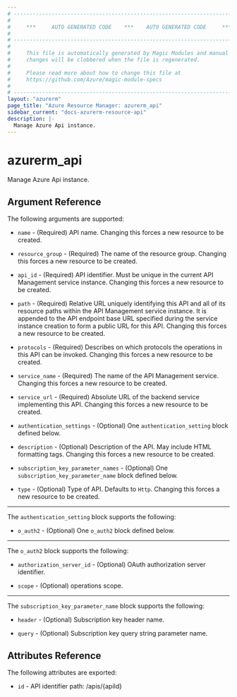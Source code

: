 ```yaml
---
# ----------------------------------------------------------------------------
#
#     ***     AUTO GENERATED CODE    ***    AUTO GENERATED CODE     ***
#
# ----------------------------------------------------------------------------
#
#     This file is automatically generated by Magic Modules and manual
#     changes will be clobbered when the file is regenerated.
#
#     Please read more about how to change this file at
#     https://github.com/Azure/magic-module-specs
#
# ----------------------------------------------------------------------------
layout: "azurerm"
page_title: "Azure Resource Manager: azurerm_api"
sidebar_current: "docs-azurerm-resource-api"
description: |-
  Manage Azure Api instance.
---
```


# azurerm_api

Manage Azure Api instance.


## Argument Reference

The following arguments are supported:

* `name` - (Required) API name. Changing this forces a new resource to be created.

* `resource_group` - (Required) The name of the resource group. Changing this forces a new resource to be created.

* `api_id` - (Required) API identifier. Must be unique in the current API Management service instance. Changing this forces a new resource to be created.

* `path` - (Required) Relative URL uniquely identifying this API and all of its resource paths within the API Management service instance. It is appended to the API endpoint base URL specified during the service instance creation to form a public URL for this API. Changing this forces a new resource to be created.

* `protocols` - (Required) Describes on which protocols the operations in this API can be invoked. Changing this forces a new resource to be created.

* `service_name` - (Required) The name of the API Management service. Changing this forces a new resource to be created.

* `service_url` - (Required) Absolute URL of the backend service implementing this API. Changing this forces a new resource to be created.

* `authentication_settings` - (Optional) One `authentication_setting` block defined below.

* `description` - (Optional) Description of the API. May include HTML formatting tags. Changing this forces a new resource to be created.

* `subscription_key_parameter_names` - (Optional) One `subscription_key_parameter_name` block defined below.

* `type` - (Optional) Type of API. Defaults to `Http`. Changing this forces a new resource to be created.

---

The `authentication_setting` block supports the following:

* `o_auth2` - (Optional) One `o_auth2` block defined below.


---

The `o_auth2` block supports the following:

* `authorization_server_id` - (Optional) OAuth authorization server identifier.

* `scope` - (Optional) operations scope.

---

The `subscription_key_parameter_name` block supports the following:

* `header` - (Optional) Subscription key header name.

* `query` - (Optional) Subscription key query string parameter name.

## Attributes Reference

The following attributes are exported:

* `id` - API identifier path: /apis/{apiId}
